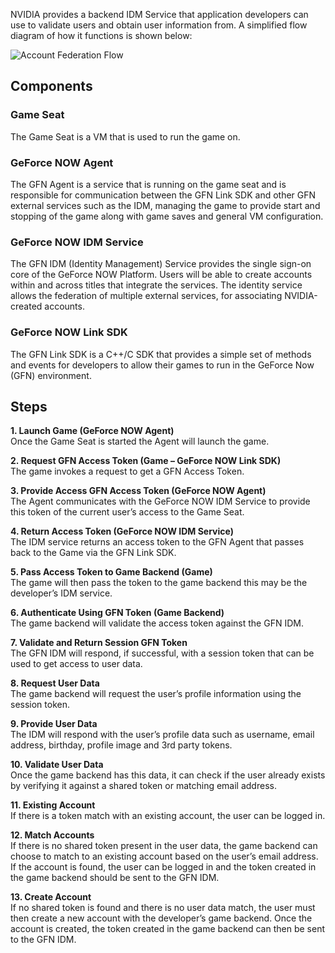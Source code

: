 NVIDIA provides a backend IDM Service that application developers can use to validate users and obtain user information from. 
A simplified flow diagram of how it functions is shown below:

![Account Federation Flow](https://github.com/camify/GFN-Link/blob/master/docs/AccountFederationFlow.PNG)

## Components
### Game Seat
The Game Seat is a VM that is used to run the game on.
### GeForce NOW Agent
The GFN Agent is a service that is running on the game seat and is responsible for communication between the GFN Link SDK and other GFN external services such as the IDM, managing the game to provide start and stopping of the game along with game saves and general VM configuration. 
### GeForce NOW IDM Service
The GFN IDM (Identity Management) Service provides the single sign-on core of the GeForce NOW Platform. Users will be able to create accounts within and across titles that integrate the services. The identity service allows the federation of multiple external services, for associating NVIDIA-created accounts.
### GeForce NOW Link SDK
The GFN Link SDK is a C++/C SDK that provides a simple set of methods and events for developers to allow their games to run in the GeForce Now (GFN) environment.

## Steps
**1.	Launch Game (GeForce NOW Agent)**<br/>
Once the Game Seat is started the Agent will launch the game.

**2.	Request GFN Access Token (Game – GeForce NOW Link SDK)**<br/>
The game invokes a request to get a GFN Access Token. 

**3.	Provide Access GFN Access Token (GeForce NOW Agent)**<br/>
The Agent communicates with the GeForce NOW IDM Service to provide this token of the current user’s access to the Game Seat. 

**4.	Return Access Token (GeForce NOW IDM Service)**<br/>
The IDM service returns an access token to the GFN Agent that passes back to the Game via the GFN Link SDK. 

**5.	Pass Access Token to Game Backend (Game)**<br/>
The game will then pass the token to the game backend this may be the developer’s IDM service.

**6.	Authenticate Using GFN Token (Game  Backend)**<br/>
The game backend will validate the access token against the GFN IDM.

**7.	Validate and Return Session GFN Token**<br/>
The GFN IDM will respond, if successful, with a session token that can be used to get access to user data.

**8.	Request User Data**<br/>
The game backend will request the user’s profile information using the session token. 

**9.	Provide User Data**<br/>
The IDM will respond with the user’s profile data such as username, email address, birthday, profile image and 3rd party tokens.

**10.	Validate User Data**<br/>
Once the game backend has this data, it can check if the user already exists by verifying it against a shared token or matching email address.

**11.	Existing Account**<br/>
If there is a token match with an existing account, the user can be logged in.

**12.	Match Accounts**<br/>
If there is no shared token present in the user data, the game backend can choose to match to an existing account based on the user’s email address. If the account is found, the user can be logged in and the token created in the game backend should be sent to the GFN IDM.

**13.	Create Account**<br/>
If no shared token is found and there is no user data match, the user must then create a new account with the developer’s game backend. Once the account is created, the token created in the game backend can then be sent to the GFN IDM.